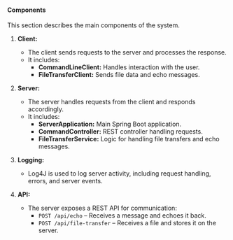 #### **Components**

This section describes the main components of the system.

1. **Client:**
   - The client sends requests to the server and processes the response.
   - It includes:
     - **CommandLineClient:** Handles interaction with the user.
     - **FileTransferClient:** Sends file data and echo messages.
   
2. **Server:**
   - The server handles requests from the client and responds accordingly.
   - It includes:
     - **ServerApplication:** Main Spring Boot application.
     - **CommandController:** REST controller handling requests.
     - **FileTransferService:** Logic for handling file transfers and echo messages.
   
3. **Logging:**
   - Log4J is used to log server activity, including request handling, errors, and server events.

4. **API:**
   - The server exposes a REST API for communication:
     - `POST /api/echo` – Receives a message and echoes it back.
     - `POST /api/file-transfer` – Receives a file and stores it on the server.
